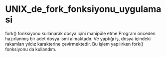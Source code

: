 # UNIX_de_fork_fonksiyonu_uygulamasi
fork() fonksiyonu kullanarak dosya içini manipüle etme
Program önceden hazırlanmış bir adet dosya ismi almaktadır. Ve yaptığı iş, dosya içindeki rakamları yıldız karakterine çevirmektedir. Bu işlem yapılırken fork() fonksiyonu da kullandım.
